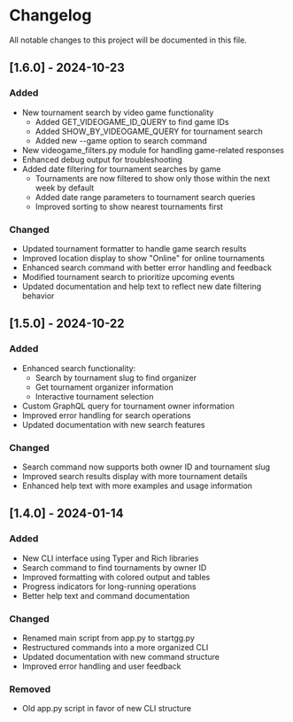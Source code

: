 # Changelog

All notable changes to this project will be documented in this file.

## [1.6.0] - 2024-10-23

### Added
- New tournament search by video game functionality
  - Added GET_VIDEOGAME_ID_QUERY to find game IDs
  - Added SHOW_BY_VIDEOGAME_QUERY for tournament search
  - Added new --game option to search command
- New videogame_filters.py module for handling game-related responses
- Enhanced debug output for troubleshooting
- Added date filtering for tournament searches by game
  - Tournaments are now filtered to show only those within the next week by default
  - Added date range parameters to tournament search queries
  - Improved sorting to show nearest tournaments first

### Changed
- Updated tournament formatter to handle game search results
- Improved location display to show "Online" for online tournaments
- Enhanced search command with better error handling and feedback
- Modified tournament search to prioritize upcoming events
- Updated documentation and help text to reflect new date filtering behavior

## [1.5.0] - 2024-10-22

### Added
- Enhanced search functionality:
  - Search by tournament slug to find organizer
  - Get tournament organizer information
  - Interactive tournament selection
- Custom GraphQL query for tournament owner information
- Improved error handling for search operations
- Updated documentation with new search features

### Changed
- Search command now supports both owner ID and tournament slug
- Improved search results display with more tournament details
- Enhanced help text with more examples and usage information

## [1.4.0] - 2024-01-14
### Added
- New CLI interface using Typer and Rich libraries
- Search command to find tournaments by owner ID
- Improved formatting with colored output and tables
- Progress indicators for long-running operations
- Better help text and command documentation
### Changed
- Renamed main script from app.py to startgg.py
- Restructured commands into a more organized CLI
- Updated documentation with new command structure
- Improved error handling and user feedback
### Removed
- Old app.py script in favor of new CLI structure
